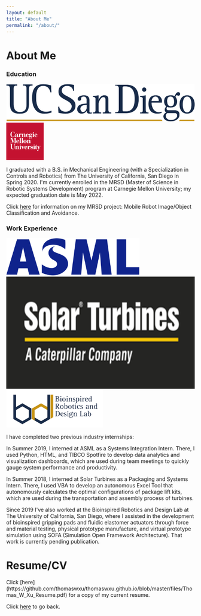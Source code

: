 ```yaml
---
layout: default
title: "About Me"
permalink: "/about/"
---
```


<h1>About Me</h1>

<h3>Education</h3>
<img src="https://github.com/thomaswxu/thomaswxu.github.io/blob/master/files/UCSD_logo.png?raw=true" alt="UCSD logo" height="100"/>
<img src="https://github.com/thomaswxu/thomaswxu.github.io/blob/master/files/cmu_logo.png?raw=true" alt="CMU logo" height="100"/>

I graduated with a B.S. in Mechanical Engineering (with a Specialization in Controls and Robotics) from The University of California, San Diego in Spring 2020. I'm currently enrolled in the MRSD (Master of Science in Robotic Systems Development) program at Carnegie Mellon University; my expected graduation date is May 2022.

Click [here](https://mrsdprojects.ri.cmu.edu/2021teamd/) for information on my MRSD project: Mobile Robot Image/Object Classification and Avoidance.

<h3>Work Experience</h3>
<img src="https://github.com/thomaswxu/thomaswxu.github.io/blob/master/files/asml_logo.png?raw=true" alt="ASML logo" height="100"/>
<img src="https://github.com/thomaswxu/thomaswxu.github.io/blob/master/files/solarTurbines_logo.png?raw=true" alt="Solar Turbines logo" height="300"/>
<img src="https://github.com/thomaswxu/thomaswxu.github.io/blob/master/files/brdl_logo.png?raw=true" alt="Bioinspired Robotics and Design Lab logo" height="100"/>

I have completed two previous industry internships:

In Summer 2019, I interned at ASML as a Systems Integration Intern. There, I used Python, HTML, and TIBCO Spotfire to develop data analytics and visualization dashboards, which are used during team meetings to quickly gauge system performance and productivity.

In Summer 2018, I interned at Solar Turbines as a Packaging and Systems Intern. There, I used VBA to develop an autonomous Excel Tool that autonomously calculates the optimal configurations of package lift kits, which are used during the transportation and assembly process of turbines.

Since 2019 I've also worked at the Bioinspired Robotics and Design Lab at The University of California, San Diego, where I assisted in the development of bioinspired gripping pads and fluidic elastomer actuators through force and material testing, physical prototype manufacture, and virtual prototype simulation using SOFA (Simulation Open Framework Architecture). That work is currently pending publication.


<h1>Resume/CV</h1>
Click [here](https://github.com/thomaswxu/thomaswxu.github.io/blob/master/files/Thomas_W_Xu_Resume.pdf) for a copy of my current resume.


Click [here](/) to go back.